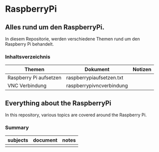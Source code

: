# RaspberryPi
## Alles rund um den RaspberryPi.
In diesem Repositorie, werden verschiedene Themen rund um den Raspberry Pi behandelt.

### Inhaltsverzeichnis

Themen | Dokument | Notizen
------ | -------- | -------
Raspberry Pi aufsetzen | raspberrypiaufsetzen.txt |
VNC Verbindung | raspberrypivncverbindung |

## Everything about the RaspberryPi
In this repository, various topics are covered around the Raspberry Pi.

### Summary

subjects | document | notes
-------- | -------- | -----
 |  | 


